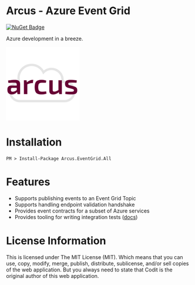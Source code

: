 # Arcus - Azure Event Grid
[![NuGet Badge](https://buildstats.info/nuget/Arcus.EventGrid.All?includePreReleases=true)](https://www.nuget.org/packages/Arcus.EventGrid.All/)

Azure development in a breeze.

![Arcus](./media/arcus.png)

# Installation

```shell
PM > Install-Package Arcus.EventGrid.All
```

# Features

- Supports publishing events to an Event Grid Topic
- Supports handling endpoint validation handshake
- Provides event contracts for a subset of Azure services
- Provides tooling for writing integration tests ([docs](https://github.com/arcus-azure/arcus.eventgrid/wiki/Running-integration-tests-with-Arcus))

# License Information
This is licensed under The MIT License (MIT). Which means that you can use, copy, modify, merge, publish, distribute, sublicense, and/or sell copies of the web application. But you always need to state that Codit is the original author of this web application.
